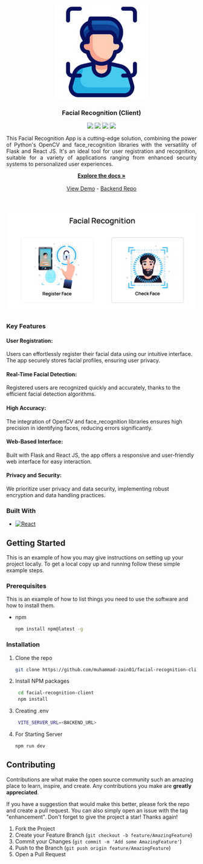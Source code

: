 <br />
<div align="center">
<img src="https://raw.githubusercontent.com/Muhammad-Zain01/facial-recognition-client/main/public/logo.png" style="width: 250px;" />
<h3 align="center">Facial Recognition (Client)</h3>
<div>
    <a href="https://github.com/muhammad-zain01/facial-recognition-client/graphs/contributors"><img src="https://img.shields.io/github/contributors/muhammad-zain01/facial-recognition-client.svg?style=for-the-badge" /></a>
    <a href="https://github.com/muhammad-zain01/facial-recognition-client/network/members"><img src="https://img.shields.io/github/forks/muhammad-zain01/facial-recognition-client.svg?style=for-the-badge" /></a>
    <a href="https://github.com/muhammad-zain01/facial-recognition-client/stargazers"><img src="https://img.shields.io/github/stars/muhammad-zain01/facial-recognition-client.svg?style=for-the-badge" /></a>
    <a href="https://github.com/muhammad-zain01/facial-recognition-client/issues"><img src="https://img.shields.io/github/issues/muhammad-zain01/facial-recognition-client.svg?style=for-the-badge" /></a>
</div>

  <p align="center" style="text-align: justify;">
This Facial Recognition App is a cutting-edge solution, combining the power of Python's OpenCV and face_recognition libraries with the versatility of Flask and React JS. It's an ideal tool for user registration and recognition, suitable for a variety of applications ranging from enhanced security systems to personalized user experiences.
  </p>
    <a href="https://github.com/muhammad-zain01/facial-recognition-client"><strong>Explore the docs »</strong></a>
    <br />
    <br />
    <a href="https://url-shortr.vercel.app/">View Demo</a>
    -
    <a href="https://github.com/Muhammad-Zain01/facial-recognition-client/">Backend Repo</a>
    <br />
    <br />
    <br />
</div>


[![Product Name Screen Shot][product-screenshot]](https://url-shortr.vercel.app/)

### Key Features
#### User Registration:
Users can effortlessly register their facial data using our intuitive interface. The app securely stores facial profiles, ensuring user privacy.

#### Real-Time Facial Detection:
Registered users are recognized quickly and accurately, thanks to the efficient facial detection algorithms.

#### High Accuracy:
The integration of OpenCV and face_recognition libraries ensures high precision in identifying faces, reducing errors significantly.

#### Web-Based Interface:
Built with Flask and React JS, the app offers a responsive and user-friendly web interface for easy interaction.

#### Privacy and Security:
We prioritize user privacy and data security, implementing robust encryption and data handling practices.

### Built With

* [![React][React.js]][React-url]

## Getting Started

This is an example of how you may give instructions on setting up your project locally.
To get a local copy up and running follow these simple example steps.

### Prerequisites

This is an example of how to list things you need to use the software and how to install them.
* npm
  ```sh
  npm install npm@latest -g
  ```

### Installation

1. Clone the repo
   ```sh
   git clone https://github.com/muhammad-zain01/facial-recognition-client.git
   ```
2. Install NPM packages
   ```sh
    cd facial-recognition-client
    npm install
   ```
3. Creating .env
   ```sh
    VITE_SERVER_URL=<BACKEND_URL>
   ```
4. For Starting Server
   ```sh
   npm run dev
   ```


<!-- CONTRIBUTING -->
## Contributing

Contributions are what make the open source community such an amazing place to learn, inspire, and create. Any contributions you make are **greatly appreciated**.

If you have a suggestion that would make this better, please fork the repo and create a pull request. You can also simply open an issue with the tag "enhancement".
Don't forget to give the project a star! Thanks again!

1. Fork the Project
2. Create your Feature Branch (`git checkout -b feature/AmazingFeature`)
3. Commit your Changes (`git commit -m 'Add some AmazingFeature'`)
4. Push to the Branch (`git push origin feature/AmazingFeature`)
5. Open a Pull Request


[contributors-shield]: https://img.shields.io/github/contributors/muhammad-zain01/facial-recognition-client.svg?style=for-the-badge
[contributors-url]: https://github.com/muhammad-zain01/facial-recognition-client/graphs/contributors
[forks-shield]: https://img.shields.io/github/forks/muhammad-zain01/facial-recognition-client.svg?style=for-the-badge
[forks-url]: https://github.com/muhammad-zain01/facial-recognition-client/network/members
[stars-shield]: https://img.shields.io/github/stars/muhammad-zain01/facial-recognition-client.svg?style=for-the-badge
[stars-url]: https://github.com/muhammad-zain01/facial-recognition-client/stargazers
[issues-shield]: https://img.shields.io/github/issues/muhammad-zain01/facial-recognition-client.svg?style=for-the-badge
[issues-url]: https://github.com/muhammad-zain01/facial-recognition-client/issues
[license-shield]: https://img.shields.io/github/license/muhammad-zain01/facial-recognition-client.svg?style=for-the-badge
[license-url]: https://github.com/muhammad-zain01/facial-recognition-client/blob/master/LICENSE.txt
[linkedin-shield]: https://img.shields.io/badge/-LinkedIn-black.svg?style=for-the-badge&logo=linkedin&colorB=555
[linkedin-url]: https://linkedin.com/in/linkedin_username
[product-screenshot]: https://raw.githubusercontent.com/Muhammad-Zain01/facial-recognition-client/main/preview.png
[Next.js]: https://img.shields.io/badge/next.js-000000?style=for-the-badge&logo=nextdotjs&logoColor=white

[Express.js]: https://img.shields.io/badge/express.js-f1dd1c?style=for-the-badge
[Node.js]: https://img.shields.io/badge/Node.js-43853D?style=for-the-badge&logo=node.js&logoColor=white
[Next-url]: https://nextjs.org/
[React.js]: https://img.shields.io/badge/React-4A4A55?style=for-the-badge&logo=react&logoColor=white
[React-url]: https://reactjs.org/
[Vue.js]: https://img.shields.io/badge/Vue.js-35495E?style=for-the-badge&logo=vuedotjs&logoColor=4FC08D
[Vue-url]: https://vuejs.org/
[Angular.io]: https://img.shields.io/badge/Angular-DD0031?style=for-the-badge&logo=angular&logoColor=white
[Angular-url]: https://angular.io/
[Svelte.dev]: https://img.shields.io/badge/Svelte-4A4A55?style=for-the-badge&logo=svelte&logoColor=FF3E00
[Svelte-url]: https://svelte.dev/
[Laravel.com]: https://img.shields.io/badge/Laravel-FF2D20?style=for-the-badge&logo=laravel&logoColor=white
[Laravel-url]: https://laravel.com
[Bootstrap.com]: https://img.shields.io/badge/Bootstrap-563D7C?style=for-the-badge&logo=bootstrap&logoColor=white
[Bootstrap-url]: https://getbootstrap.com
[JQuery.com]: https://img.shields.io/badge/jQuery-0769AD?style=for-the-badge&logo=jquery&logoColor=white
[JQuery-url]: https://jquery.com 

